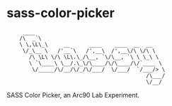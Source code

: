 sass-color-picker
=================

```text
	 ____                                         
	/\  _`\                                       
	\ \,\L\_\     __      ____    ____  __  __    
	 \/_\__ \   /'__`\   /',__\  /',__\/\ \/\ \   
	   /\ \L\ \/\ \L\.\_/\__, `\/\__, `\ \ \_\ \  
	   \ `\____\ \__/.\_\/\____/\/\____/\/`____ \ 
	    \/_____/\/__/\/_/\/___/  \/___/  `/___/> \
	                                        /\___/
	                                        \/__/ 

```

SASS Color Picker, an Arc90 Lab Experiment.